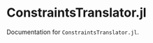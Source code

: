 # ConstraintsTranslator.jl

Documentation for `ConstraintsTranslator.jl`.

<!-- ```@autodocs
Modules=[ConstraintsTranslator]
``` -->
